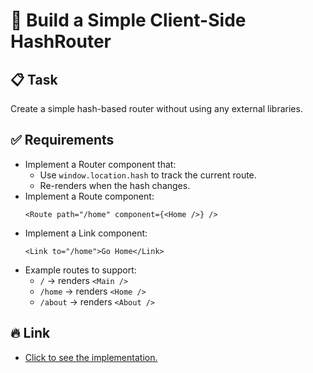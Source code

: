 # 🧩 Build a Simple Client-Side HashRouter

## 📋 Task

Create a simple hash-based router without using any external libraries.

## ✅ Requirements

- Implement a Router component that:
  - Use `window.location.hash` to track the current route.
  - Re-renders when the hash changes.
- Implement a Route component:
  ```tsx
  <Route path="/home" component={<Home />} />
  ```
- Implement a Link component:
  ```tsx
  <Link to="/home">Go Home</Link>
  ```
- Example routes to support:
  - `/` -> renders `<Main />`
  - `/home` -> renders `<Home />`
  - `/about` -> renders `<About />`

## 🔥 Link

- [Click to see the implementation.](./src/JSXRouteVersion.tsx)
